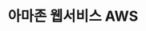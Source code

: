 ---
layout: default
title: 아마존 웹서비스 AWS
nav_order: 1000
has_children: true
last_modified_date: 2021-02-18 00:00:00
last_modified_at: 2021-02-18 00:00:00
---